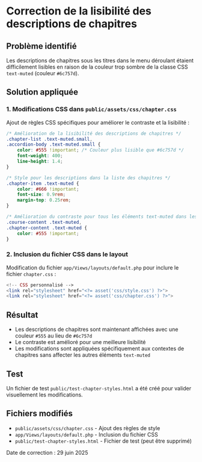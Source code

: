 # Correction de la lisibilité des descriptions de chapitres

## Problème identifié

Les descriptions de chapitres sous les titres dans le menu déroulant étaient difficilement lisibles en raison de la couleur trop sombre de la classe CSS `text-muted` (couleur `#6c757d`).

## Solution appliquée

### 1. Modifications CSS dans `public/assets/css/chapter.css`

Ajout de règles CSS spécifiques pour améliorer le contraste et la lisibilité :

```css
/* Amélioration de la lisibilité des descriptions de chapitres */
.chapter-list .text-muted.small,
.accordion-body .text-muted.small {
    color: #555 !important; /* Couleur plus lisible que #6c757d */
    font-weight: 400;
    line-height: 1.4;
}

/* Style pour les descriptions dans la liste des chapitres */
.chapter-item .text-muted {
    color: #666 !important;
    font-size: 0.9rem;
    margin-top: 0.25rem;
}

/* Amélioration du contraste pour tous les éléments text-muted dans les listes de chapitres */
.course-content .text-muted,
.chapter-content .text-muted {
    color: #555 !important;
}
```

### 2. Inclusion du fichier CSS dans le layout

Modification du fichier `app/Views/layouts/default.php` pour inclure le fichier `chapter.css` :

```php
<!-- CSS personnalisé -->
<link rel="stylesheet" href="<?= asset('css/style.css') ?>">
<link rel="stylesheet" href="<?= asset('css/chapter.css') ?>">
```

## Résultat

-   Les descriptions de chapitres sont maintenant affichées avec une couleur `#555` au lieu de `#6c757d`
-   Le contraste est amélioré pour une meilleure lisibilité
-   Les modifications sont appliquées spécifiquement aux contextes de chapitres sans affecter les autres éléments `text-muted`

## Test

Un fichier de test `public/test-chapter-styles.html` a été créé pour valider visuellement les modifications.

## Fichiers modifiés

-   `public/assets/css/chapter.css` - Ajout des règles de style
-   `app/Views/layouts/default.php` - Inclusion du fichier CSS
-   `public/test-chapter-styles.html` - Fichier de test (peut être supprimé)

Date de correction : 29 juin 2025
